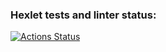 ### Hexlet tests and linter status:
[![Actions Status](https://github.com/SaXaReD/frontend-project-46/actions/workflows/hexlet-check.yml/badge.svg)](https://github.com/SaXaReD/frontend-project-46/actions)